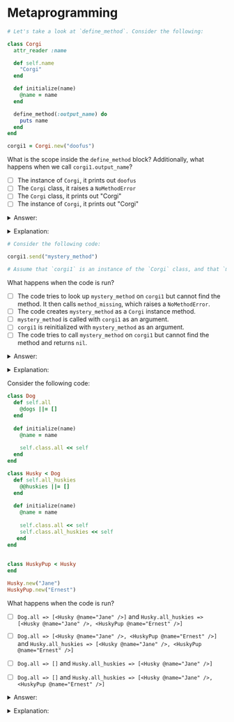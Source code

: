 # Metaprogramming


```ruby
# Let's take a look at `define_method`. Consider the following:

class Corgi
  attr_reader :name

  def self.name
    "Corgi"
  end

  def initialize(name)
    @name = name
  end

  define_method(:output_name) do
    puts name
  end
end

corgi1 = Corgi.new("doofus")
```

What is the scope inside the `define_method` block? Additionally, what happens when we call `corgi1.output_name`?
- [ ] The instance of `Corgi`, it prints out `doofus`
- [ ] The `Corgi` class, it raises a `NoMethodError`
- [ ] The `Corgi` class, it prints out "Corgi"
- [ ] The instance of `Corgi`, it prints out "Corgi"

<details><summary>Answer:</summary>

The instance of `Corgi`, it prints out `doofus`</details>
<details><summary>Explanation:</summary>

When `corgi1` is instantiated the `define_method` block will run and will print out the `self.name`.</details>



```ruby
# Consider the following code:

corgi1.send("mystery_method")

# Assume that `corgi1` is an instance of the `Corgi` class, and that `mystery_method` is not a defined `Corgi` instance method.
```

What happens when the code is run?
- [ ] The code tries to look up `mystery_method` on `corgi1` but cannot find the method. It then calls `method_missing`, which raises a `NoMethodError`. 
- [ ] The code creates `mystery_method` as a `Corgi` instance method.
- [ ] `mystery_method` is called with `corgi1` as an argument.
- [ ] `corgi1` is reinitialized with `mystery_method` as an argument.
- [ ] The code tries to call `mystery_method` on `corgi1` but cannot find the method and returns `nil`.

<details><summary>Answer:</summary>

The code tries to look up `mystery_method` on `corgi1` but cannot find the method. It then calls `method_missing`, which raises a `NoMethodError`.</details>
<details><summary>Explanation:</summary>

The code tries to look up `mystery_method` on `corgi1` but cannot find the method. It then calls `method_missing`, which raises a `NoMethodError`.</details>

Consider the following code:

```ruby
class Dog
  def self.all
    @dogs ||= []
  end
  
  def initialize(name)
    @name = name
    
    self.class.all << self
  end
end

class Husky < Dog
  def self.all_huskies
    @@huskies ||= []
  end
  
  def initialize(name)
    @name = name
    
    self.class.all << self
    self.class.all_huskies << self
   end
end
  
  
class HuskyPup < Husky
end

Husky.new("Jane")
HuskyPup.new("Ernest")
```

What happens when the code is run?
- [ ] `Dog.all => [<Husky @name="Jane" />]` 
      and `Husky.all_huskies => [<Husky @name="Jane" />, <HuskyPup @name="Ernest" />]`
    
- [ ] `Dog.all => [<Husky @name="Jane" />, <HuskyPup @name="Ernest" />]` and 
      `Husky.all_huskies => [<Husky @name="Jane" />, <HuskyPup @name="Ernest" />]`
    
- [ ] `Dog.all => []` and 
      `Husky.all_huskies => [<Husky @name="Jane" />]`
    
- [ ] `Dog.all => []` and 
      `Husky.all_huskies => [<Husky @name="Jane" />, <HuskyPup @name="Ernest" />]`
    

<details><summary>Answer:</summary>

`Dog.all => []` and 
      `Husky.all_huskies => [<Husky @name="Jane" />, <HuskyPup @name="Ernest" />]`
    </details>
<details><summary>Explanation:</summary>

In order to make class variables you need to use the `@@` syntax. Meaning that all the Huskies and Husky pups both get added to the class variable of `@@huskies` but no huskies get added to the *instance variable* of `@dogs`.</details>
